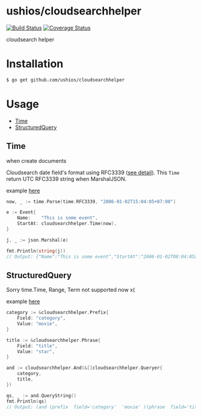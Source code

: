 ushios/cloudsearchhelper
=========================

[![Build Status](https://travis-ci.org/ushios/cloudsearchhelper.svg?branch=master)](https://travis-ci.org/ushios/cloudsearchhelper)
[![Coverage Status](https://coveralls.io/repos/ushios/cloudsearchhelper/badge.svg?branch=master&service=github)](https://coveralls.io/github/ushios/cloudsearchhelper?branch=master)

cloudsearch helper


Installation
=============

```bash
$ go get github.com/ushios/cloudsearchhelper
```


Usage
=====

- [Time](#time)
- [StructuredQuery](#structuredquery)


Time
-------

when create documents

Cloudsearch date field's format using RFC3339 ([see detail](https://docs.aws.amazon.com/ja_jp/cloudsearch/latest/developerguide/configuring-index-fields.html)).
This `Time` return UTC RFC3339 string when MarshalJSON.

example [here](https://github.com/ushios/cloudsearchhelper/blob/master/examples/time_test.go#L16-L28)

```go
now, _ := time.Parse(time.RFC3339, "2006-01-02T15:04:05+07:00")

e := Event{
	Name:    "This is some event",
	StartAt: cloudsearchhelper.Time(now),
}

j, _ := json.Marshal(e)

fmt.Println(string(j))
// Output: {"Name":"This is some event","StartAt":"2006-01-02T08:04:05Z"}
```


StructuredQuery
---------------

Sorry time.Time, Range, Term not supported now x(

example [here](https://github.com/ushios/cloudsearchhelper/blob/master/examples/query_test.go#L9-L42)

```go
category := &cloudsearchhelper.Prefix{
	Field: "category",
	Value: "movie",
}

title := &cloudsearchhelper.Phrase{
	Field: "title",
	Value: "star",
}

and := cloudsearchhelper.And(&[]cloudsearchhelper.Queryer{
	category,
	title,
})

qs, _ := and.QueryString()
fmt.Println(qs)
// Output: (and (prefix  field='category'  'movie' )(phrase  field='title'  'star' )))

```
